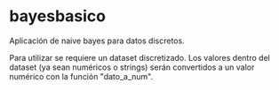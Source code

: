 # bayesbasico

Aplicación de naive bayes para datos discretos.

Para utilizar se requiere un dataset discretizado. Los valores dentro del dataset (ya sean numéricos o strings) serán convertidos a un valor numérico con la función "dato_a_num".
